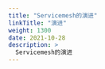 ```yaml
---
title: "Servicemesh的演进"
linkTitle: "演进"
weight: 1300
date: 2021-10-28
description: >
  Servicemesh的演进
---
```


